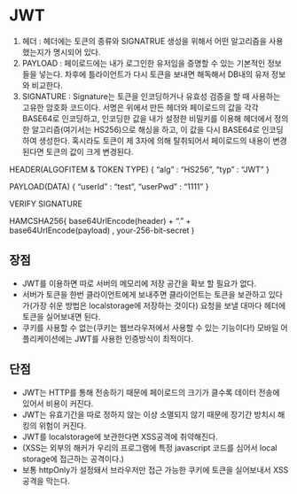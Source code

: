 
# JWT

1. 헤더 : 헤더에는 토큰의 종류와 SIGNATRUE 생성을 위해서 어떤 알고리즘을 사용했는지가 명시되어 있다.
2. PAYLOAD : 페이로드에는 내가 로그인한 유저임을 증명할 수 있는 기본적인 정보들을 넣는다. 차후에 틀라이언트가 다시 토큰을 보내면 해독해서 DB내의 유저 정보와 비교한다.
3. SIGNATURE : Signature는 토큰을 인코딩하거나 유효성 검증을 할 때 사용하는 고유한 암호화 코드이다. 서명은 위에서 만든 헤더와 페이로드의 값을 각각 BASE64로 인코딩하고, 인코딩한 값을 내가 설정한 비밀키를 이용해 헤더에서 정의한 알고리즘(여기서는 HS256)으로 해싱을 하고, 이 값을 다시 BASE64로 인코딩하여 생성한다. 혹시라도 토큰이 제 3자에 의해 탈취되어서 페이로드의 내용이 변경된다면 토큰의 값이 크게 변경된다.


HEADER(ALGOFITEM & TOKEN TYPE)
{
    “alg” : “HS256”,
    “typ” : “JWT”
}

PAYLOAD(DATA)
{
    “userId” : “test”,
    “userPwd” : “1111”
}

VERIFY SIGNATURE

HAMCSHA256{
    base64UrlEncode(header) + “.” +
    base64UrlEncode(payload) ,
    your-256-bit-secret
)

## 장점
- JWT를 이용하면 따로 서버의 메모리에 저장 공간을 확보 할 필요가 없다.
- 서버가 토큰을 한번 클라이언트에게 보내주면 클라이언트는 토큰을 보관하고 있다가(가장 쉬운 방법은 localstorage에 저장하는 것이다) 요청을 보낼 대마다 헤더에 토큰을 실어보내면 된다.
- 쿠키를 사용할 수 없는(쿠키는 웹브라우저에서 사용할 수 있는 기능이다!) 모바일 어플리케이션에는 JWT를 사용한 인증방식이 최적이다.

## 단점
- JWT는 HTTP를 통해 전송하기 때문에 페이로드의 크기가 클수록 데이터 전송에 있어서 비용이 커진다.
- JWT는 유효기간을 따로 정하지 않는 이상 소멸되지 않기 때문에 장기간 방치시 해킹의 위험이 커진다.
- JWT를 localstorage에 보관한다면 XSS공격에 취약해진다.
- (XSS는 외부의 해커가 우리의 프로그램에 특정 javascript 코드를 심어서 local storage에 접근하는 공격이다.)
- 보통 httpOnly가 설정돼서 브라우저만 접근 가능한 쿠키에 토큰을 실어보내서 XSS 공격을 막는다.